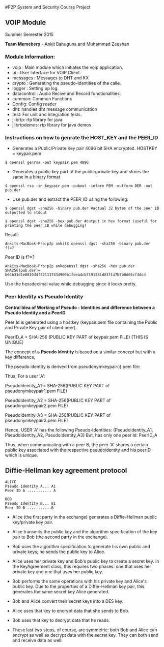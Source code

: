 #P2P System and Security Course Project

## VOIP Module

Summer Semester 2015

__Team Memebers__ - Ankit Bahuguna and Muhammad Zeeshan

### Module Information:

* voip : Main module which initiates the voip application.
* ui : User Interface for VOIP Client.
* messages : Messages to DHT and KX 
* crypto : Generating the pseudo-identities of the calle.
* logger : Setting up log.
* datacontrol : Audio Recive and Record functionalities.
* common: Common Functions
* Config: Config reader
* dht: handles dht message communication
* test: For unit and integration tests.
* jlibrtp: rtp library for java
* jlibrtpdemos: rtp library for java demos



### Instructions on how to genrate the HOST_KEY and the PEER_ID

* Generates a Public/Private Key pair 4096 bit SHA encrypted. HOSTKEY = keypair.pem
```
$ openssl genrsa -out keypair.pem 4096
```
* Generates a public key part of the public/private key and stores the same in a binary format
```
$ openssl rsa -in keypair.pem -pubout -inform PEM -outform DER -out pub.der
```
* Use pub.der and extract the PEER_ID using the following:
```
$ openssl dgst -sha256 -binary pub.der #actual 32 bytes of the peer ID outputted to stdout
```
```
$ openssl dgst -sha256 -hex pub.der #output in hex format (useful for printing the peer ID while debugging) 
```

Result:

```
Ankits-MacBook-Pro:p2p ankit$ openssl dgst -sha256 -binary pub.der
f?=? 
```

Peer ID is f?=?

```
Ankits-MacBook-Pro:p2p ankopenssl dgst -sha256 -hex pub.der
SHA256(pub.der)= b04b31d1e6810d4f521117434900b1feea4cb7191281d83f147b7b0d66cf3dcd 
```
Use the hexadecimal value while debugging since it looks pretty.

### Peer Identity vs Pseudo Identity

**Central Idea of Working of Pseudo - Identities and difference between a Pseudo Identity and a PeerID**

Peer Id is generated using a hostkey (keypair.pem file containing the Public and Private Key pair of client peer).

PeerID_A = SHA-256 (PUBLIC KEY PART of keypair.pem FILE) {THIS IS UNIQUE}

The concept of a **Pseudo Identity** is based on a similar concept but with a key difference,

The pseudo identity is derived from pseudonymkeypair(i).pem file:

Thus, For a user 'A':

PseudoIdentity_A1 = SHA-256(PUBLIC KEY PART of pseudonymkeypair1.pem FILE)

PseudoIdentity_A2 = SHA-256(PUBLIC KEY PART of pseudonymkeypair2.pem FILE)

PseudoIdentity_A3 = SHA-256(PUBLIC KEY PART of pseudonymkeypair3.pem FILE)

Hence, USER 'A' has the following Pseudo-Identities: {PseudoIdentity_A1, PseudoIdentity_A2, PseudoIdentity_A3}
But, has only one peer id: PeerID_A 

Thus, when communicating with a peer B, the peer 'A' shares a certain public key associated with the respective pseudoidentity and his peerID which is unique.


## Diffie-Hellman key agreement protocol
```
ALICE
Pseudo Identity A... A1
Peer ID A ........... A

BOB
Pseudo Identity B... B1
Peer ID B ...........B
```

* Alice (the first party in the exchange) generates a Diffie-Hellman public key/private key pair.

* Alice transmits the public key and the algorithm specification of the key pair to Bob (the second party in the exchange).

* Bob uses the algorithm specification to generate his own public and private keys; he sends the public key to Alice.

* Alice uses her private key and Bob's public key to create a secret key. In the KeyAgreement class, this requires two phases: one that uses her private key and one that uses her public key.

* Bob performs the same operations with his private key and Alice's public key. Due to the properties of a Diffie-Hellman key pair, this generates the same secret key Alice generated.

* Bob and Alice convert their secret keys into a DES key.

* Alice uses that key to encrypt data that she sends to Bob.

* Bob uses that key to decrypt data that he reads.

* These last two steps, of course, are symmetric: both Bob and Alice can encrypt as well as decrypt data with the secret key. They can both send and receive data as well.